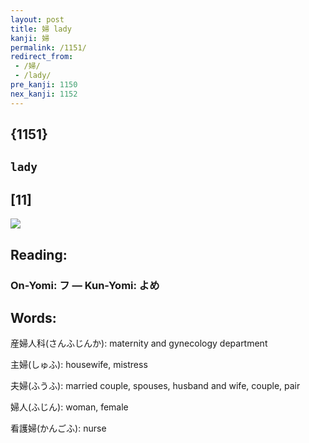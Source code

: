 ```yaml
---
layout: post
title: 婦 lady
kanji: 婦
permalink: /1151/
redirect_from:
 - /婦/
 - /lady/
pre_kanji: 1150
nex_kanji: 1152
---
```


## {1151}

## `lady`

## [11]

<div class="stroke"><img src="E5A9A6.png" /></div>

## Reading:

### On-Yomi: フ &mdash; Kun-Yomi: よめ

## Words:

産婦人科(さんふじんか): maternity and gynecology department

主婦(しゅふ): housewife, mistress

夫婦(ふうふ): married couple, spouses, husband and wife, couple, pair

婦人(ふじん): woman, female

看護婦(かんごふ): nurse
